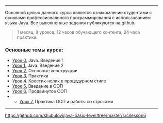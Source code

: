 ___

Основной целью данного курса является ознакомление студентами с основами профессионального программирования с использованием языка Java.
Все выполненные задания публикуются на github.

> 1 месяц, 8 уроков. 12 часов обучающего контента, 24 часа практики.

### Основные темы курса:
* [Урок 0.](https://github.com/khubulovi/java-basic-level/blob/master/src/lesson0/Main.java) Java. Введение 1
* [Урок 1.](https://github.com/khubulovi/java-basic-level/blob/master/src/lesson1/Main.java) Java. Введение 2
* [Урок 2.](https://github.com/khubulovi/java-basic-level/blob/master/src/lesson2/Main.java) Основные конструкции
* [Урок 3.](https://github.com/khubulovi/java-basic-level/blob/master/src/lesson3/Main.java) Практика
* [Урок 4.](https://github.com/khubulovi/java-basic-level/blob/master/src/lesson4/Main.java) Крестик-нолик в процедурном стиле
* [Урок 5.](https://github.com/khubulovi/java-basic-level/tree/master/src/lesson5) Введение в ООП
* [Урок 6.](https://github.com/khubulovi/java-basic-level/tree/master/src/lesson6) Продвинутое ООП
* * [Урок 7.](https://github.com/khubulovi/java-basic-level/tree/master/src/lesson7) Практика ООП и работы со строками
____
https://github.com/khubulovi/java-basic-level/tree/master/src/lesson6
